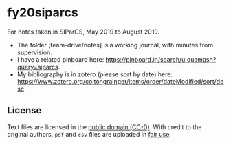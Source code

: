 # fy20siparcs

For notes taken in SIParCS, May 2019 to August 2019. 

- The folder [team-drive/notes] is a working journal, with minutes from supervision.
- I have a related pinboard here: <https://pinboard.in/search/u:quamash?query=siparcs>.
- My bibliography is in zotero (please sort by date) here: <https://www.zotero.org/coltongrainger/items/order/dateModified/sort/desc>.

## License

Text files are licensed in the [public domain (CC-0)](http://creativecommons.org/about/cc0). With credit to the original authors, `pdf` and `csv` files are uploaded in [fair use](https://libguides.bc.edu/copyright/).
